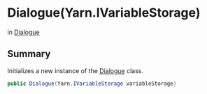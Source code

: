 # Dialogue(Yarn.IVariableStorage)

 in [Dialogue](/api/csharp/yarn.dialogue.md)

## Summary


Initializes a new instance of the  <a href="yarn.dialogue.md">Dialogue</a>  class.


```csharp
public Dialogue(Yarn.IVariableStorage variableStorage)
```

